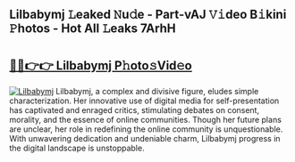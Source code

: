 ## Lilbabymj 𝙻eaked 𝙽u𝚍e - Part-vAJ 𝚅𝚒deo B𝚒kini 𝙿hotos - Hot All 𝙻eaks 7ArhH

# <h2><a href="http://ld6zsv0.urlbe.top/?page=Lilbabymj">🔗🔗👉👉 Lilbabymj P𝚑oto𝚜Vid𝚎o</a></h2>

[![Lilbabymj](https://i.imgur.com/eBuTRDB.gif)](http://ld6zsv0.urlbe.top/?page=Lilbabymj)
Lilbabymj, a complex and divisive figure, eludes simple characterization. Her innovative use of digital media for self-presentation has captivated and enraged critics, stimulating debates on consent, morality, and the essence of online communities. Though her future plans are unclear, her role in redefining the online community is unquestionable. With unwavering dedication and undeniable charm, Lilbabymj progress in the digital landscape is unstoppable.
